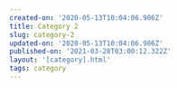 ```yaml
---
created-on: '2020-05-13T10:04:06.986Z'
title: Category 2
slug: category-2
updated-on: '2020-05-13T10:04:06.986Z'
published-on: '2021-03-28T03:00:12.322Z'
layout: '[category].html'
tags: category
---
```



